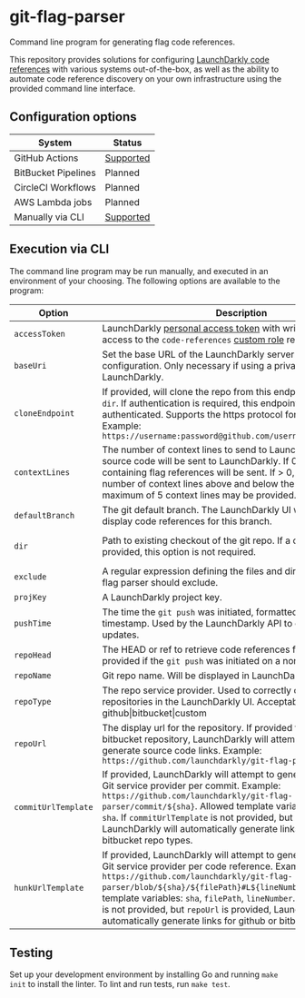 # git-flag-parser

Command line program for generating flag code references.

This repository provides solutions for configuring [LaunchDarkly code references](https://docs.launchdarkly.com) <!-- TODO: Real docs link --> with various systems out-of-the-box, as well as the ability to automate code reference discovery on your own infrastructure using the provided command line interface.

## Configuration options

| System | Status |
|---------------------|---------------------------------------------------------------------------------------------------------|
| GitHub Actions | [Supported](https://github.com/launchdarkly/git-flag-parser/tree/master/parse/github-actions/README.md) |
| BitBucket Pipelines | Planned |
| CircleCI Workflows | Planned |
| AWS Lambda jobs | Planned |
| Manually via CLI | [Supported](https://github.com/launchdarkly/git-flag-parser/tree/master/README.md#execution-via-cli) |

## Execution via CLI

<!-- TODO: Link to latest binary / dockerfile when released -->
The command line program may be run manually, and executed in an environment of your choosing. The following options are available to the program:

| Option | Description | Default | Required |
|---------------|----------------------------------------------------------------------------------------------------------------------------------------------------------------------------------------------------------------------------------------------------------------------------------------------------------|--------------------------------|------------------------------------|
| `accessToken` | LaunchDarkly [personal access token](https://docs.launchdarkly.com/docs/api-access-tokens) with writer-level access, or access to the `code-references` [custom role](https://docs.launchdarkly.com/v2.0/docs/custom-roles) resource | n/a | yes |
| `baseUri` | Set the base URL of the LaunchDarkly server for this configuration. Only necessary if using a private instance of LaunchDarkly. | `https://app.launchdarkly.com` | no |
| `cloneEndpoint` | If provided, will clone the repo from this endpoint to the provided `dir`. If authentication is required, this endpoint should be authenticated. Supports the https protocol for git cloning. Example: `https://username:password@github.com/username/repository.git` | n/a | no |
| `contextLines` | The number of context lines to send to LaunchDarkly. If < 0, no source code will be sent to LaunchDarkly. If 0, only the line containing flag references will be sent. If > 0, will send that number of context lines above and below the flag reference. A maximum of 5 context lines may be provided. | -1 | no |
| `defaultBranch` | The git default branch. The LaunchDarkly UI will default to display code references for this branch. | "master" | no |
| `dir` | Path to existing checkout of the git repo. If a cloneEndpoint is provided, this option is not required. |  | only if `cloneEndpoint` is not set |
| `exclude` | A regular expression defining the files and directories which the flag parser should exclude. |  | no |
| `projKey` | A LaunchDarkly project key. |  | yes |
| `pushTime` | The time the `git push` was initiated, formatted as a unix millis timestamp. Used by the LaunchDarkly API to correctly order updates. |  | yes |
| `repoHead` | The HEAD or ref to retrieve code references from. Should be provided if the `git push` was initiated on a non-master branch. | "master" | no |
| `repoName` | Git repo name. Will be displayed in LaunchDarkly |  | yes |
| `repoType` | The repo service provider. Used to correctly categorize repositories in the LaunchDarkly UI. Acceptable values: github\|bitbucket\|custom | "custom" | no |
| `repoUrl` | The display url for the repository. If provided for a github or bitbucket repository, LaunchDarkly will attempt to automatically generate source code links. Example: `https://github.com/launchdarkly/git-flag-parser` | "" | no |
| `commitUrlTemplate` | If provided, LaunchDarkly will attempt to generate links to your Git service provider per commit. Example: `https://github.com/launchdarkly/git-flag-parser/commit/${sha}`. Allowed template variables: `branchName`, `sha`. If `commitUrlTemplate` is not provided, but `repoUrl` is provided, LaunchDarkly will automatically generate links for github or bitbucket repo types. | "" | no |
| `hunkUrlTemplate` | If provided, LaunchDarkly will attempt to generate links to your Git service provider per code reference. Example: `https://github.com/launchdarkly/git-flag-parser/blob/${sha}/${filePath}#L${lineNumber}`. Allowed template variables: `sha`, `filePath`, `lineNumber`. If `hunkUrlTemplate` is not provided, but `repoUrl` is provided, LaunchDarkly will automatically generate links for github or bitbucket repo types. | "" | no |

## Testing

Set up your development environment by installing Go and running `make init` to install the linter. To lint and run tests, run `make test`.
